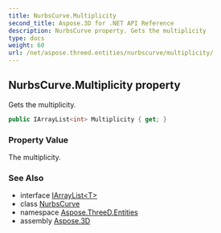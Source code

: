 ```yaml
---
title: NurbsCurve.Multiplicity
second_title: Aspose.3D for .NET API Reference
description: NurbsCurve property. Gets the multiplicity
type: docs
weight: 60
url: /net/aspose.threed.entities/nurbscurve/multiplicity/
---
```

## NurbsCurve.Multiplicity property

Gets the multiplicity.

```csharp
public IArrayList<int> Multiplicity { get; }
```

### Property Value

The multiplicity.

### See Also

* interface [IArrayList&lt;T&gt;](../../../aspose.threed.utilities/iarraylist-1/)
* class [NurbsCurve](../)
* namespace [Aspose.ThreeD.Entities](../../nurbscurve/)
* assembly [Aspose.3D](../../../)


